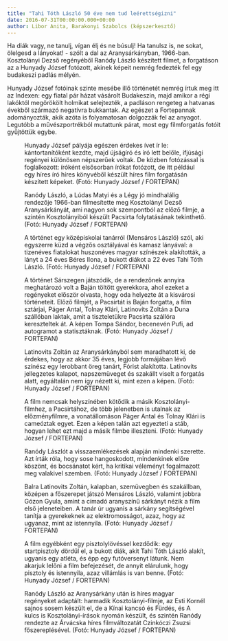 ```yaml
---
title: "Tahi Tóth László 50 éve nem tud leérettségizni"
date: 2016-07-31T00:00:00.000+00:00
author: Libor Anita, Barakonyi Szabolcs (képszerkesztő)
---
```


Ha diák vagy, ne tanulj, vígan élj és ne búsulj! Ha tanulsz is, ne sokat, ölelgesd a lányokat! - szólt a dal az Aranysárkányban, 1966-ban. Kosztolányi Dezső regényéből Ranódy László készített filmet, a forgatáson az a Hunyady József fotózott, akinek képeit nemrég fedezték fel egy budakeszi padlás mélyén.

Hunyady József fotóinak szinte mesébe illő történetét nemrég írtuk meg itt az Indexen: egy fiatal pár házat vásárolt Budakeszin, majd amikor a régi lakóktól megörökölt holmikat selejtezték, a padláson rengeteg a hatvanas évekből származó negatívra bukkantak. Az egészet a Fortepannak adományozták, akik azóta is folyamatosan dolgozzák fel az anyagot. Legutóbb a művészportrékból mutattunk párat, most egy filmforgatás fotóit gyűjtöttük egybe.

<figure>
<img src="/images/12023217_dc95268d6d126c0f1b12ad6cb500661f_wm.jpg" alt="" />
<figcaption>Hunyady József pályája egészen érdekes ívet ír le: kántortanítóként kezdte, majd újságíró és író lett belőle, ifjúsági regényei különösen népszerűek voltak. De közben fotózással is foglalkozott: íróként elsősorban írókat fotózott, de itt például egy híres író híres könyvéből készült híres film forgatásán készített képeket. (Fotó: Hunyady József / FORTEPAN)</figcaption>
</figure>

<figure>
<img src="/images/12023221_4fb8ee2dcc0cc669b9a5af500d33c4be_wm.jpg" alt="" />
<figcaption>Ranódy László, a Lúdas Matyi és a Légy jó mindhalálig rendezője 1966-ban filmesítette meg Kosztolányi Dezső Aranysárkányát, ami nagyon sok szempontból az előző filmje, a szintén Kosztolányiból készült Pacsirta folytatásának tekinthető. (Fotó: Hunyady József / FORTEPAN)</figcaption>
</figure>

<figure>
<img src="/images/12023213_e52cffb90990d06f9633ff3350a1f146_wm.jpg" alt="" />
<figcaption>A történet egy középiskolai tanárról (Mensáros László) szól, aki egyszerre küzd a végzős osztályával és kamasz lányával: a tizenéves fiatalokat huszonéves magyar színészek alakították, a lányt a 24 éves Béres Ilona, a bukott diákot a 22 éves Tahi Tóth László. (Fotó: Hunyady József / FORTEPAN)</figcaption>
</figure>

<figure>
<img src="/images/12023209_ae6718e5165e61fe612d57a9668bc4b8_wm.jpg" alt="" />
<figcaption>A történet Sárszegen játszódik, de a rendezőnek annyira meghatározó volt a Baján töltött gyerekkora, ahol ezeket a regényeket először olvasta, hogy oda helyezte át a kisvárosi történeteit. Előző filmjét, a Pacsirtát is Baján forgatta, a film sztárjai, Páger Antal, Tolnay Klári, Latinovits Zoltán a Duna szállóban laktak, amit a tiszteletükre Pacsirta szállóra kereszteltek át. A képen Tompa Sándor, becenevén Pufi, ad autogramot a statisztáknak. (Fotó: Hunyady József / FORTEPAN)</figcaption>
</figure>

<figure>
<img src="/images/12023215_687f1f923b0b9164c13fd43d4a70c2b1_wm.jpg" alt="" />
<figcaption>Latinovits Zoltán az Aranysárkányból sem maradhatott ki, de érdekes, hogy az akkor 35 éves, legjobb formájában lévő színész egy lerobbant öreg tanárt, Fórist alakította. Latinovits jellegzetes kalapot, napszemüveget és szakállt viselt a forgatás alatt, egyáltalán nem így nézett ki, mint ezen a képen. (Fotó: Hunyady József / FORTEPAN)</figcaption>
</figure>

<figure>
<img src="/images/12023205_f07e2eae16c57c216064b26b6ac26572_wm.jpg" alt="" />
<figcaption>A film nemcsak helyszínében kötődik a másik Kosztolányi-filmhez, a Pacsirtához, de több jelenetben is utalnak az előzményfilmre, a vonatállomáson Páger Antal és Tolnay Klári is cameóztak egyet. Ezen a képen talán azt egyezteti a stáb, hogyan lehet ezt majd a másik filmbe illeszteni. (Fotó: Hunyady József / FORTEPAN)</figcaption>
</figure>

<figure>
<img src="/images/12023225_64b48bf7f98078cc8dacf476181623c4_wm.jpg" alt="" />
<figcaption>Ranódy Lászlót a visszaemlékezések alapján mindenki szerette. Azt írták róla, hogy sose hangoskodott, mindenkinek előre köszönt, és bocsánatot kért, ha kritikai véleményt fogalmazott meg valakivel szemben. (Fotó: Hunyady József / FORTEPAN)</figcaption>
</figure>

<figure>
<img src="/images/12023211_be889da8ec05da4624e41193ea050891_wm.jpg" alt="" />
<figcaption>Balra Latinovits Zoltán, kalapban, szemüvegben és szakállban, középen a főszerepet játszó Mensáros László, valamint jobbra Gózon Gyula, amint a címadó aranyszínű sárkányt nézik a film első jeleneteiben. A tanár úr ugyanis a sárkány segítségével tanítja a gyerekeknek az elektromosságot, azaz, hogy az ugyanaz, mint az istennyila. (Fotó: Hunyady József / FORTEPAN)</figcaption>
</figure>

<figure>
<img src="/images/12023207_6e157522bf3582d94172b55aaf2ee0cb_wm.jpg" alt="" />
<figcaption>A film egyébként egy pisztolylövéssel kezdődik: egy startpisztoly dördül el, a bukott diák, akit Tahi Tóth László alakít, ugyanis egy atléta, és épp egy futóversenyt látunk. Nem akarjuk lelőni a film befejezését, de annyit elárulunk, hogy pisztoly és istennyila, azaz villámlás is van benne. (Fotó: Hunyady József / FORTEPAN)</figcaption>
</figure>

<figure>
<img src="/images/12023219_4210e428293be3374e70971cec53af9c_wm.jpg" alt="" />
<figcaption>Ranódy László az Aranysárkány után is híres magyar regényeket adaptált: harmadik Kosztolányi-filmje, az Esti Kornél sajnos sosem készült el, de a Kínai kancsó és Fürdés, és A kulcs is Kosztolányi-írások nyomán készült, és szintén Ranódy rendezte az Árvácska híres filmváltozatát Czinkóczi Zsuzsi főszereplésével. (Fotó: Hunyady József / FORTEPAN)</figcaption>
</figure>
